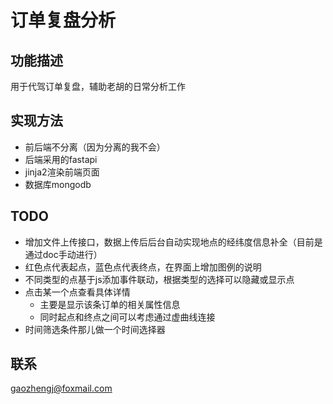 # 订单复盘分析
## 功能描述
用于代驾订单复盘，辅助老胡的日常分析工作

## 实现方法
- 前后端不分离（因为分离的我不会）
- 后端采用的fastapi
- jinja2渲染前端页面
- 数据库mongodb

## TODO
- 增加文件上传接口，数据上传后后台自动实现地点的经纬度信息补全（目前是通过doc手动进行）
- 红色点代表起点，蓝色点代表终点，在界面上增加图例的说明
- 不同类型的点基于js添加事件联动，根据类型的选择可以隐藏或显示点
- 点击某一个点查看具体详情
    - 主要是显示该条订单的相关属性信息
    - 同时起点和终点之间可以考虑通过虚曲线连接
- 时间筛选条件那儿做一个时间选择器

## 联系
gaozhengj@foxmail.com